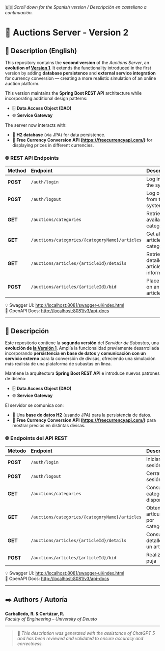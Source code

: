 🇪🇸 *Scroll down for the Spanish version / Descripción en castellano a continuación.*

# 🚀 Auctions Server - Version 2

## 📘 Description (English)

This repository contains the **second version** of the *Auctions Server*, an **evolution of [Version 1](https://github.com/rcarball/auctions-server-1)**. It extends the functionality introduced in the first version by adding **database persistence** and **external service integration** for currency conversion — creating a more realistic simulation of an online auction platform.

This version maintains the **Spring Boot REST API** architecture while incorporating additional design patterns:

- 🗄️ **Data Access Object (DAO)**
- 🌐 **Service Gateway**

The server now interacts with:
- 🧠 **H2 database** (via JPA) for data persistence.  
- 💱 **Free Currency Conversion API (https://freecurrencyapi.com/)** for displaying prices in different currencies.

### 🌐 REST API Endpoints

| Method | Endpoint | Description |
|:--------|:----------------------------------|:----------------------------------------------|
| **POST** | `/auth/login` | Log in to the system |
| **POST** | `/auth/logout` | Log out from the system |
| **GET**  | `/auctions/categories` | Retrieve all available categories |
| **GET**  | `/auctions/categories/{categoryName}/articles` | Get all articles by category |
| **GET**  | `/auctions/articles/{articleId}/details` | Retrieve detailed article information |
| **POST** | `/auctions/articles/{articleId}/bid` | Place a bid on an article |

💡 Swagger UI: [http://localhost:8081/swagger-ui/index.html](http://localhost:8080/swagger-ui/index.html)  
📄 OpenAPI Docs: [http://localhost:8081/v3/api-docs](http://localhost:8080/v3/api-docs)

---

## 📘 Descripción

Este repositorio contiene la **segunda versión** del *Servidor de Subastas*, una **evolución de [la Versión 1](https://github.com/rcarball/auctions-server-1)**. Amplía la funcionalidad previamente desarrollada incorporando **persistencia en base de datos** y **comunicación con un servicio externo** para la conversión de divisas, ofreciendo una simulación más realista de una plataforma de subastas en línea.

Mantiene la arquitectura **Spring Boot REST API** e introduce nuevos patrones de diseño:

- 🗄️ **Data Access Object (DAO)**  
- 🌐 **Service Gateway**

El servidor se comunica con:
- 🧠 Una **base de datos H2** (usando JPA) para la persistencia de datos.  
- 💱 **Free Currency Conversion API (https://freecurrencyapi.com/)** para mostrar precios en distintas divisas.

### 🌐 Endpoints del API REST

| Método | Endpoint | Descripción |
|:--------|:----------------------------------|:----------------------------------------------|
| **POST** | `/auth/login` | Iniciar sesión |
| **POST** | `/auth/logout` | Cerrar sesión |
| **GET**  | `/auctions/categories` | Consultar categorías disponibles |
| **GET**  | `/auctions/categories/{categoryName}/articles` | Obtener artículos por categoría |
| **GET**  | `/auctions/articles/{articleId}/details` | Consultar detalles de un artículo |
| **POST** | `/auctions/articles/{articleId}/bid` | Realizar una puja |

💡 Swagger UI: [http://localhost:8081/swagger-ui/index.html](http://localhost:8080/swagger-ui/index.html)  
📄 OpenAPI Docs: [http://localhost:8081/v3/api-docs](http://localhost:8080/v3/api-docs)

---

## ✒️ Authors / Autoría

**Carballedo, R. & Cortázar, R.**  
*Faculty of Engineering – University of Deusto*

---

> 🧠 *This description was generated with the assistance of ChatGPT 5 and has been reviewed and validated to ensure accuracy and correctness.*
